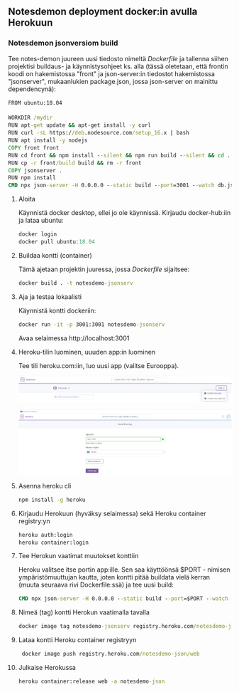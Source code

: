 ## Notesdemon deployment docker:in avulla Herokuun

### Notesdemon jsonversiom build

Tee notes-demon juureen uusi tiedosto nimeltä *Dockerfile* ja tallenna siihen projektisi buildaus- ja käynnistysohjeet ks. alla (tässä oletetaan, että frontin koodi on hakemistossa "front" ja json-server:in tiedostot hakemistossa "jsonserver", mukaanlukien package.json, jossa json-server on mainittu dependencynä):

```cmd
FROM ubuntu:18.04 

WORKDIR /mydir  
RUN apt-get update && apt-get install -y curl
RUN curl -sL https://deb.nodesource.com/setup_16.x | bash
RUN apt install -y nodejs
COPY front front
RUN cd front && npm install --silent && npm run build --silent && cd .. 
RUN cp -r front/build build && rm -r front
COPY jsonserver . 
RUN npm install
CMD npx json-server -H 0.0.0.0 --static build --port=3001 --watch db.json 
```

1. Aloita

    Käynnistä docker desktop, ellei jo ole käynnissä. Kirjaudu docker-hub:iin ja lataa ubuntu:

    ```js
    docker login
    docker pull ubuntu:18.04
    ```

2. Buildaa kontti (container)

    Tämä ajetaan projektin juuressa, jossa *Dockerfile* sijaitsee:

    ```cmd
    docker build . -t notesdemo-jsonserv
    ```

3. Aja ja testaa lokaalisti

    Käynnistä kontti dockeriin:

    ```cmd
    docker run -it -p 3001:3001 notesdemo-jsonserv
    ```

    Avaa selaimessa http://localhost:3001

4. Heroku-tilin luominen, uuuden app:in luominen

    Tee tili heroku.com:iin, luo uusi app (valitse Eurooppa).

    ![new app](img/new_app1.png)

    ![new app, europe](img/new_app3.PNG)

5. Asenna heroku cli

    ```cmd
    npm install -g heroku
    ```

6. Kirjaudu Herokuun (hyväksy selaimessa) sekä Heroku container registry:yn

    ```cmd
    heroku auth:login
    heroku container:login
    ```

7. Tee Herokun vaatimat muutokset konttiin

    Heroku valitsee itse portin app:ille. Sen saa käyttöönsä $PORT - nimisen ympäristömuuttujan kautta, joten kontti pitää buildata vielä kerran (muuta seuraava rivi Dockerfile:ssä) ja tee uusi build:

    ```cmd
    CMD npx json-server -H 0.0.0.0 --static build --port=$PORT --watch db.json
    ```

8. Nimeä (tag) kontti Herokun vaatimalla tavalla

    ```cmd
    docker image tag notesdemo-jsonserv registry.heroku.com/notesdemo-json/web
    ```

9. Lataa kontti Heroku container registryyn

    ```cmd
     docker image push registry.heroku.com/notesdemo-json/web
     ```

10. Julkaise Herokussa

    ```cmd
    heroku container:release web -a notesdemo-json
    ```